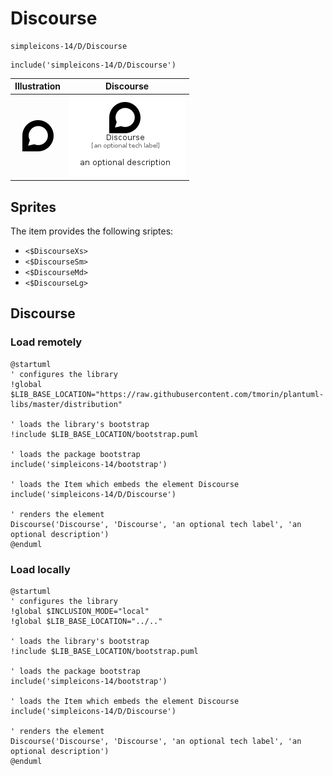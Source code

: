 # Discourse


```text
simpleicons-14/D/Discourse
```

```text
include('simpleicons-14/D/Discourse')
```



| Illustration | Discourse |
| :---: | :---: |
| ![illustration for Illustration](../../simpleicons-14/D/Discourse.png) | ![illustration for Discourse](../../simpleicons-14/D/Discourse.Local.png) |



## Sprites
The item provides the following sriptes:

- `<$DiscourseXs>`
- `<$DiscourseSm>`
- `<$DiscourseMd>`
- `<$DiscourseLg>`





## Discourse

### Load remotely
```plantuml
@startuml
' configures the library
!global $LIB_BASE_LOCATION="https://raw.githubusercontent.com/tmorin/plantuml-libs/master/distribution"

' loads the library's bootstrap
!include $LIB_BASE_LOCATION/bootstrap.puml

' loads the package bootstrap
include('simpleicons-14/bootstrap')

' loads the Item which embeds the element Discourse
include('simpleicons-14/D/Discourse')

' renders the element
Discourse('Discourse', 'Discourse', 'an optional tech label', 'an optional description')
@enduml
```

### Load locally
```plantuml
@startuml
' configures the library
!global $INCLUSION_MODE="local"
!global $LIB_BASE_LOCATION="../.."

' loads the library's bootstrap
!include $LIB_BASE_LOCATION/bootstrap.puml

' loads the package bootstrap
include('simpleicons-14/bootstrap')

' loads the Item which embeds the element Discourse
include('simpleicons-14/D/Discourse')

' renders the element
Discourse('Discourse', 'Discourse', 'an optional tech label', 'an optional description')
@enduml
```

